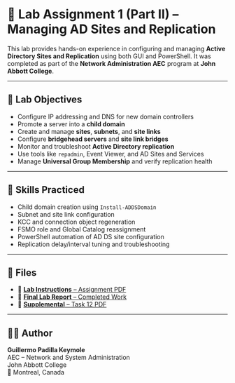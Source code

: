 # 🧪 Lab Assignment 1 (Part II) – Managing AD Sites and Replication

This lab provides hands-on experience in configuring and managing **Active Directory Sites and Replication** using both GUI and PowerShell. It was completed as part of the **Network Administration AEC** program at **John Abbott College**.

---

## 🧭 Lab Objectives

- Configure IP addressing and DNS for new domain controllers  
- Promote a server into a **child domain**  
- Create and manage **sites**, **subnets**, and **site links**  
- Configure **bridgehead servers** and **site link bridges**  
- Monitor and troubleshoot **Active Directory replication**  
- Use tools like `repadmin`, Event Viewer, and AD Sites and Services  
- Manage **Universal Group Membership** and verify replication health

---

## 🔧 Skills Practiced

- Child domain creation using `Install-ADDSDomain`  
- Subnet and site link configuration  
- KCC and connection object regeneration  
- FSMO role and Global Catalog reassignment  
- PowerShell automation of AD DS site configuration  
- Replication delay/interval tuning and troubleshooting

---

## 📄 Files

- 📘 [**Lab Instructions** – Assignment PDF](./Lab%20Assignment%201%20(Part%20II).pdf)  
- 📝 [**Final Lab Report** – Completed Work](./Lab_Assignment_1_(Part%20II)_Guillermo_Padilla_Keymole.pdf)  
- 📌 [**Supplemental** – Task 12 PDF](./Lab%20Assignment%201%20(Part%20II)%20-%20Task%2012.pdf)

---

## 👨‍💻 Author

**Guillermo Padilla Keymole**  
AEC – Network and System Administration  
John Abbott College  
📍 Montreal, Canada
